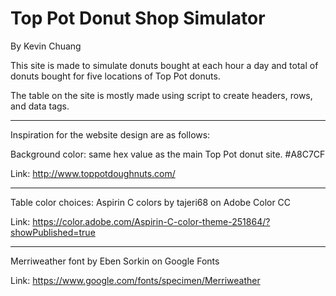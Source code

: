 # Top Pot Donut Shop Simulator
By Kevin Chuang

This site is made to simulate donuts bought at each hour a day and total of donuts bought for five locations
of Top Pot donuts.

The table on the site is mostly made using script to create headers, rows, and data tags.

---

Inspiration for the website design are as follows:

Background color: same hex value as the main Top Pot donut site. #A8C7CF

Link: http://www.toppotdoughnuts.com/

---

Table color choices: Aspirin C colors by tajeri68 on Adobe Color CC

Link: https://color.adobe.com/Aspirin-C-color-theme-251864/?showPublished=true

---

Merriweather font by Eben Sorkin on Google Fonts

Link: https://www.google.com/fonts/specimen/Merriweather
